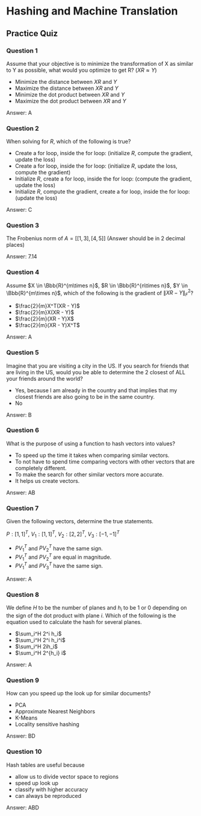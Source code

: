 # Hashing and Machine Translation

## Practice Quiz

### Question 1

Assume that your objective is to minimize the transformation of X as similar to Y as possible, what would you optimize to get R? $(XR \approx Y)$

- Minimize the distance between $XR$ and $Y$
- Maximize the distance between $XR$ and $Y$
- Minimize the dot product between $XR$ and $Y$
- Maximize the dot product between $XR$ and $Y$

Answer: A

### Question 2

When solving for $R$, which of the following is true?

- Create a for loop, inside the for loop: (initialize $R$, compute the gradient, update the loss)
- Create a for loop, inside the for loop: (initialize $R$, update the loss, compute the gradient)
- Initialize $R$, create a for loop, inside the for loop:  (compute the gradient, update the loss)
- Initialize $R$, compute the gradient, create a for loop, inside the for loop:  (update the loss)

Answer: C

### Question 3

The Frobenius norm of $A=[[1,3],[4,5]]$ (Answer should be in 2 decimal places)

Answer: 7.14

### Question 4

Assume $X \in \Bbb{R}^{m\times n}$, $R \in \Bbb{R}^{n\times n}$, $Y \in \Bbb{R}^{m\times n}$, which of the following is the gradient of $\|XR - Y\|_F^2$?

- $\frac{2}{m}X^T(XR - Y)$
- $\frac{2}{m}X(XR - Y)$
- $\frac{2}{m}(XR - Y)X$
- $\frac{2}{m}(XR - Y)X^T$

Answer: A

### Question 5

Imagine that you are visiting a city in the US. If you search for friends that are living in the US, would you be able to determine the 2 closest of ALL your friends around the world?

- Yes, because I am already in the country and that implies that my closest friends are also going to be in the same country.
- No

Answer: B

### Question 6

What is the purpose of using a function to hash vectors into values?

- To speed up the time it takes when comparing similar vectors.
- To not have to spend time comparing vectors with other vectors that are completely different.
- To make the search for other similar vectors more accurate.
- It helps us create vectors.

Answer: AB

### Question 7

Given the following vectors, determine the true statements.

$P:[1,1]^T$, $V_1:[1,1]^T$, $V_2:[2,2]^T$, $V_3:[-1,-1]^T$

- $PV_1^T$ and $PV_2^T$ have the same sign.
- $PV_1^T$ and $PV_2^T$ are equal in magnitude.
- $PV_1^T$ and $PV_3^T$ have the same sign.

Answer: A

### Question 8

We define $H$ to be the number of planes and $h_i$ to be 1 or 0 depending on the sign of the dot product with plane $i$. Which of the following is the equation used to calculate the hash for several planes.

- $\sum_i^H 2^i h_i$
- $\sum_i^H 2^i h_i^i$
- $\sum_i^H 2ih_i$
- $\sum_i^H 2^{h_i} i$

Answer: A

### Question 9

How can you speed up the look up for similar documents?

- PCA
- Approximate Nearest Neighbors
- K-Means
- Locality sensitive hashing

Answer: BD

### Question 10

Hash tables are useful because

- allow us to divide vector space to regions
- speed up look up
- classify with higher accuracy
- can always be reproduced

Answer: ABD
